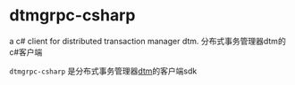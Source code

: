 # dtmgrpc-csharp

a c# client for distributed transaction manager dtm. 分布式事务管理器dtm的c#客户端

`dtmgrpc-csharp` 是分布式事务管理器[dtm](https://github.com/dtm-labs/dtm)的客户端sdk
